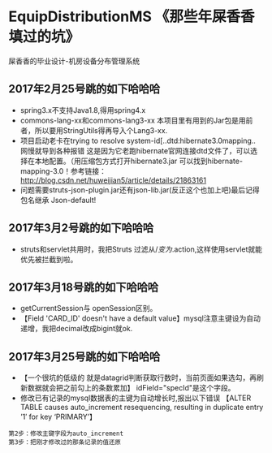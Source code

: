 # EquipDistributionMS 《那些年屎香香填过的坑》
屎香香的毕业设计-机房设备分布管理系统

## 2017年2月25号跳的如下哈哈哈
+ spring3.x不支持Java1.8,得用spring4.x
+ commons-lang-xx和commons-lang3-xx 本项目里有用到的Jar包是用前者，所以要用StringUtils得再导入个Lang3-xx.
+ 项目启动老卡在trying to resolve system-id[..dtd:hibernate3.0mapping.. 网慢就导到各种报错 这是因为它老跑hibernate官网连接dtd文件了，可以选择在本地配置。（用压缩包方式打开hibernate3.jar 可以找到hibernate-mapping-3.0！参考链接：http://blog.csdn.net/huweijian5/article/details/21863161
+ <result type="json"></result>问题需要struts-json-plugin.jar还有json-lib.jar(反正这个也加上吧)最后记得包名继承 Json-default!

## 2017年3月2号跳的如下哈哈哈
+ struts和servlet共用时，我把Struts 过滤从/*变为*.action,这样使用servlet就能优先被拦截到啦。

## 2017年3月18号跳的如下哈哈哈
+ getCurrentSession与 openSession区别。
+ 【Field 'CARD_ID' doesn't have a default value】mysql注意主键设为自动递增，我把decimal改成bigint就ok.

## 2017年3月25号跳的如下哈哈哈
+ 【一个很坑的低级的 就是datagrid判断获取行数时，当前页面如果选勾，再刷新数据就会把之前勾上的条数累加】 idField="specId"是这个字段。
+ 修改已有记录的mysql数据表的主键为自动增长时,报出以下错误
【ALTER TABLE causes auto_increment resequencing, resulting in duplicate entry ’1′ for key ‘PRIMARY’】
 ``` 第1步：将主键字段值为0的那条记录值改为其他大于0且不重复的任意数
 第2步：修改主键字段为auto_increment
第3步：把刚才修改过的那条记录的值还原
 ``` 

